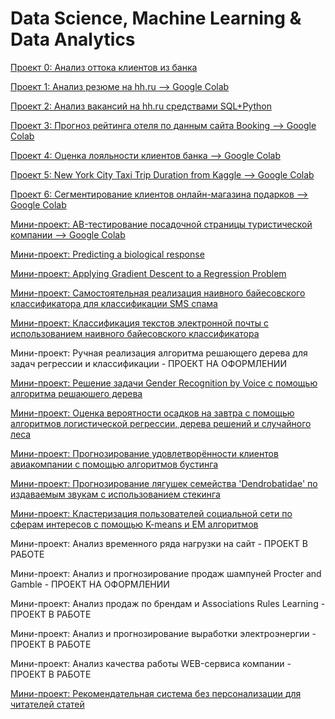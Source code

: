 # Data Science, Machine Learning & Data Analytics

[Проект 0: Анализ оттока клиентов из банка](https://github.com/Socol11/SkillFactory_Projects/tree/main/Project_0)

[Проект 1: Анализ резюме на hh.ru --> Google Colab](https://colab.research.google.com/drive/109Zb2EjypNxM5vz-GTEQ8cvmJRW_Je5_?usp=sharing)

[Проект 2: Анализ вакансий на hh.ru средствами SQL+Python](https://github.com/Socol11/SkillFactory_Projects/tree/main/Project_2:%20%D0%90%D0%BD%D0%B0%D0%BB%D0%B8%D0%B7%20%D0%B2%D0%B0%D0%BA%D0%B0%D0%BD%D1%81%D0%B8%D0%B9%20%D0%B8%D0%B7%20HeadHunter)

[Проект 3: Прогноз рейтинга отеля по данным сайта Booking --> Google Colab](https://colab.research.google.com/drive/1VmKIANxQNPU9yfoxUGonZ0r3CIOHkBG0?usp=sharing)

[Проект 4: Оценка лояльности клиентов банка --> Google Colab](https://colab.research.google.com/drive/10-MKBtRxSjb4YG93GDOLblrKoDaONIQU?usp=sharing)

[Проект 5: New York City Taxi Trip Duration from Kaggle --> Google Colab](https://colab.research.google.com/drive/1HxS-Ob9Rmk1UcZxppvtMAVlYJosLVln_?usp=sharing)

[Проект 6: Сегментирование клиентов онлайн-магазина подарков --> Google Colab](https://colab.research.google.com/drive/12c3f3U_W_zcU5iFZwLp7IFyn8jZropqg?usp=sharing)

[Мини-проект: AB-тестирование посадочной страницы туристической компании --> Google Colab](https://colab.research.google.com/drive/1FqB6onhLLDwh3T1-ic06hO5T6Coh3BxR?usp=sharing)

[Мини-проект: Predicting a biological response](https://github.com/Socol11/SkillFactory_Projects/tree/main/Predicting%20a%20biological%20response)

[Мини-проект: Applying Gradient Descent to a Regression Problem](https://github.com/Socol11/SkillFactory_Projects/tree/main/Applying%20Gradient%20Descent%20to%20a%20Regression%20Problem)

[Мини-проект: Самостоятельная реализация наивного байесовского классификатора для классификации SMS спама](https://github.com/Socol11/Data_Science_Projects/blob/main/SMSspamNB/SMSspamNB.ipynb)

[Мини-проект: Классификация текстов электронной почты с использованием наивного байесовского классификатора](https://github.com/Socol11/Data_Science_Projects/blob/main/SMSspamNB/EmailSpamNBC.ipynb)

Мини-проект: Ручная реализация алгоритма решающего дерева для задач регрессии и классификации - ПРОЕКТ НА ОФОРМЛЕНИИ

[Мини-проект: Решение задачи Gender Recognition by Voice с помощью алгоритма решаюшего дерева](https://github.com/Socol11/Data_Science_Projects/blob/main/GenderRecognitionbyVoice/GenderRecognitionbyVoice.ipynb)

[Мини-проект: Оценка вероятности осадков на завтра с помощью алгоритмов логистической регрессии, дерева решений и случайного леса](https://github.com/Socol11/Data_Science_Projects/blob/main/RainTomorrow/RainTomorrow.ipynb)

[Мини-проект: Прогнозирование удовлетворённости клиентов авиакомпании с помощью алгоритмов бустинга](https://github.com/Socol11/Data_Science_Projects/blob/main/AirPassBoosting/AirPassBoosting.ipynb)

[Мини-проект: Прогнозирование лягушек семейства 'Dendrobatidae' по издаваемым звукам с использованием стекинга](https://github.com/Socol11/Data_Science_Projects/blob/main/FrogClassification/FrogsClassification.ipynb)

[Мини-проект: Кластеризация пользователей социальной сети по сферам интересов с помощью K-means и EM алгоритмов](https://github.com/Socol11/Data_Science_Projects/blob/main/TeensClustering/TeensClustering.ipynb)

Мини-проект: Анализ временного ряда нагрузки на сайт - ПРОЕКТ В РАБОТЕ

Мини-проект: Анализ и прогнозирование продаж шампуней Procter and Gamble - ПРОЕКТ НА ОФОРМЛЕНИИ

Мини-проект: Анализ продаж по брендам и Associations Rules Learning - ПРОЕКТ В РАБОТЕ

Мини-проект: Анализ и прогнозирование выработки электроэнергии - ПРОЕКТ В РАБОТЕ

Мини-проект: Анализ качества работы WEB-сервиса компании - ПРОЕКТ В РАБОТЕ

[Мини-проект: Рекомендательная система без персонализации для читателей статей](https://github.com/Socol11/Data_Science_Projects/blob/main/NonPersonalizedRecommenderSystem/NonPesonailzedRecommenderSystem.ipynb)
